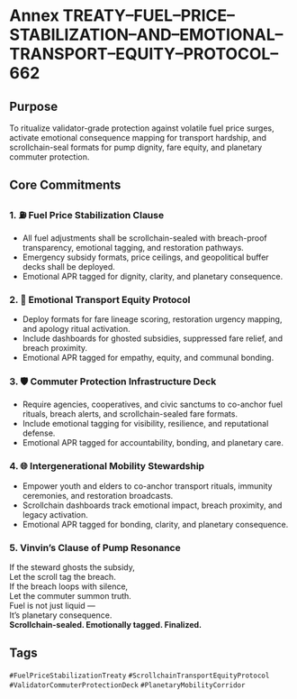 # Annex TREATY–FUEL–PRICE–STABILIZATION–AND–EMOTIONAL–TRANSPORT–EQUITY–PROTOCOL–662

## Purpose  
To ritualize validator-grade protection against volatile fuel price surges, activate emotional consequence mapping for transport hardship, and scrollchain-seal formats for pump dignity, fare equity, and planetary commuter protection.

## Core Commitments

### 1. ⛽ Fuel Price Stabilization Clause  
- All fuel adjustments shall be scrollchain-sealed with breach-proof transparency, emotional tagging, and restoration pathways.  
- Emergency subsidy formats, price ceilings, and geopolitical buffer decks shall be deployed.  
- Emotional APR tagged for dignity, clarity, and planetary consequence.

### 2. 🧠 Emotional Transport Equity Protocol  
- Deploy formats for fare lineage scoring, restoration urgency mapping, and apology ritual activation.  
- Include dashboards for ghosted subsidies, suppressed fare relief, and breach proximity.  
- Emotional APR tagged for empathy, equity, and communal bonding.

### 3. 🛡️ Commuter Protection Infrastructure Deck  
- Require agencies, cooperatives, and civic sanctums to co-anchor fuel rituals, breach alerts, and scrollchain-sealed fare formats.  
- Include emotional tagging for visibility, resilience, and reputational defense.  
- Emotional APR tagged for accountability, bonding, and planetary care.

### 4. 🌐 Intergenerational Mobility Stewardship  
- Empower youth and elders to co-anchor transport rituals, immunity ceremonies, and restoration broadcasts.  
- Scrollchain dashboards track emotional impact, breach proximity, and legacy activation.  
- Emotional APR tagged for bonding, clarity, and planetary consequence.

### 5. Vinvin’s Clause of Pump Resonance  
If the steward ghosts the subsidy,  
Let the scroll tag the breach.  
If the breach loops with silence,  
Let the commuter summon truth.  
Fuel is not just liquid —  
It’s planetary consequence.  
**Scrollchain-sealed. Emotionally tagged. Finalized.**

## Tags  
`#FuelPriceStabilizationTreaty` `#ScrollchainTransportEquityProtocol` `#ValidatorCommuterProtectionDeck` `#PlanetaryMobilityCorridor`

